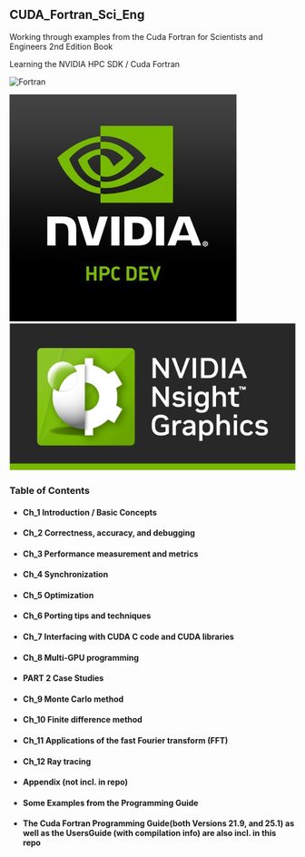 ## CUDA_Fortran_Sci_Eng
Working through examples from the Cuda Fortran for Scientists and Engineers 2nd Edition Book

Learning the NVIDIA HPC SDK / Cuda Fortran

![Fortran](https://a11ybadges.com/badge?logo=fortran)



![alt text](https://github.com/ssoehdata/CUDA_Fortran_Sci_Eng/blob/main/nvidia_hpc_dev.jpg)
![alt text](https://github.com/ssoehdata/CUDA_Fortran_Sci_Eng/blob/main/nvidia-nsight-graphics.png)


### Table of Contents
#### <ul><li>Ch_1   Introduction / Basic Concepts</ul></li>
#### <ul><li>Ch_2   Correctness, accuracy, and debugging</ul></li> 
#### <ul><li>Ch_3   Performance measurement and metrics</ul></li>
#### <ul><li>Ch_4   Synchronization</ul></li>
#### <ul><li>Ch_5   Optimization</ul></li>
#### <ul><li>Ch_6   Porting tips and techniques</ul></li>
#### <ul><li>Ch_7   Interfacing with CUDA C code and CUDA libraries</ul></li>
#### <ul><li>Ch_8   Multi-GPU programming</ul></li>
#### <ul><li>PART 2 Case Studies</ul></li>
#### <ul><li>Ch_9   Monte Carlo method</ul></li>
#### <ul><li>Ch_10  Finite difference method</ul></li>
#### <ul><li>Ch_11  Applications of the fast Fourier transform (FFT)</ul></li>
#### <ul><li>Ch_12  Ray tracing</ul></li>
#### <ul><li>Appendix (not incl. in repo)</ul></li>
#### <ul><li>Some Examples from the Programming Guide</ul></li>

#### <ul><li>The Cuda Fortran Programming Guide(both Versions 21.9, and 25.1) as well as the UsersGuide (with compilation info) are also incl. in this repo</ul></li>
